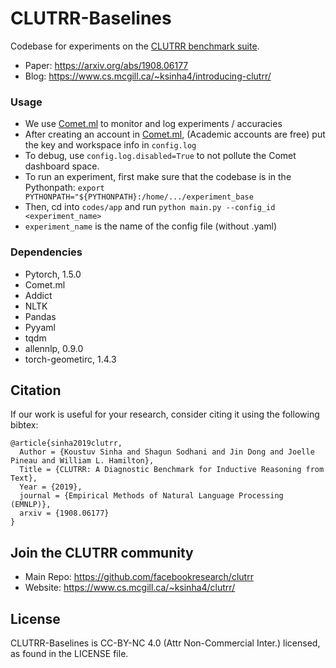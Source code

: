 # CLUTRR-Baselines

Codebase for experiments on the [CLUTRR benchmark suite](https://github.com/facebookresearch/clutrr/).

- Paper: https://arxiv.org/abs/1908.06177
- Blog: https://www.cs.mcgill.ca/~ksinha4/introducing-clutrr/

### Usage

- We use [Comet.ml](https://comet.ml) to monitor and log experiments / accuracies
- After creating an account in [Comet.ml](https://comet.ml), (Academic accounts are free) put the key and workspace info in `config.log`
- To debug, use `config.log.disabled=True` to not pollute the Comet dashboard space.
- To run an experiment, first make sure that the codebase is in the Pythonpath:
`export PYTHONPATH="${PYTHONPATH}:/home/.../experiment_base`
- Then, cd into `codes/app` and run `python main.py --config_id <experiment_name>`
- `experiment_name` is the name of the config file (without .yaml)

### Dependencies

- Pytorch, 1.5.0
- Comet.ml
- Addict
- NLTK
- Pandas
- Pyyaml
- tqdm
- allennlp, 0.9.0
- torch-geometirc, 1.4.3

## Citation

If our work is useful for your research, consider citing it using the following bibtex:

```
@article{sinha2019clutrr,
  Author = {Koustuv Sinha and Shagun Sodhani and Jin Dong and Joelle Pineau and William L. Hamilton},
  Title = {CLUTRR: A Diagnostic Benchmark for Inductive Reasoning from Text},
  Year = {2019},
  journal = {Empirical Methods of Natural Language Processing (EMNLP)},
  arxiv = {1908.06177}
}
```

## Join the CLUTRR community

* Main Repo: https://github.com/facebookresearch/clutrr
* Website: https://www.cs.mcgill.ca/~ksinha4/clutrr/

## License
CLUTRR-Baselines is CC-BY-NC 4.0 (Attr Non-Commercial Inter.) licensed, as found in the LICENSE file.
